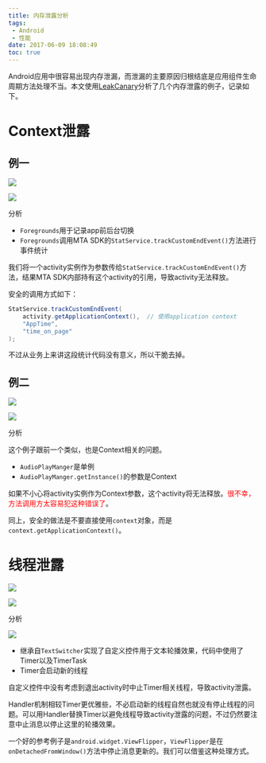 ```yaml
---
title: 内存泄露分析
tags:
 - Android
 - 性能 
date: 2017-06-09 18:08:49
toc: true
---
```


Android应用中很容易出现内存泄漏，而泄漏的主要原因归根结底是应用组件生命周期方法处理不当。本文使用[LeakCanary](https://github.com/square/leakcanary)分析了几个内存泄露的例子，记录如下。
<!-- more -->

# Context泄露
## 例一
![](case_1.webp)

![](case_1_code.webp)

分析

+ `Foregrounds`用于记录app前后台切换
+ `Foregrounds`调用MTA SDK的`StatService.trackCustomEndEvent()`方法进行事件统计

我们将一个activity实例作为参数传给`StatService.trackCustomEndEvent()`方法，结果MTA SDK内部持有这个activity的引用，导致activity无法释放。

安全的调用方式如下：

```java
StatService.trackCustomEndEvent(
    activity.getApplicationContext(),  // 使用application context
    "AppTime", 
    "time_on_page"
);
```

不过从业务上来讲这段统计代码没有意义，所以干脆去掉。

## 例二
![](case_2.webp)

![](case_2_code.webp)

分析

这个例子跟前一个类似，也是Context相关的问题。

+ `AudioPlayManger`是单例
+ `AudioPlayManger.getInstance()`的参数是Context

如果不小心将activity实例作为Context参数，这个activity将无法释放。<font color="red">很不幸，方法调用方太容易犯这种错误了</font>。

同上，安全的做法是不要直接使用`context`对象，而是`context.getApplicationContext()`。

# 线程泄露

![](case_3.webp)

![](case_3_code.webp)

分析

![](case_3.2.gif)

+ 继承自`TextSwitcher`实现了自定义控件用于文本轮播效果，代码中使用了Timer以及TimerTask
+ Timer会启动新的线程

自定义控件中没有考虑到退出activity时中止Timer相关线程，导致activity泄露。

Handler机制相较Timer更优雅些，不必启动新的线程自然也就没有停止线程的问题。可以用Handler替换Timer以避免线程导致activity泄露的问题，不过仍然要注意中止消息以停止这里的轮播效果。

一个好的参考例子是`android.widget.ViewFlipper`，`ViewFlipper`是在`onDetachedFromWindow()`方法中停止消息更新的。我们可以借鉴这种处理方式。

